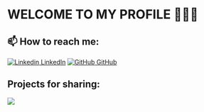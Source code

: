 # WELCOME TO MY PROFILE 👋👋👋


## 📫 How to reach me:
[![Linkedin](https://i.stack.imgur.com/gVE0j.png) LinkedIn](https://www.linkedin.com/in/pth11/)
[![GitHub](https://i.stack.imgur.com/tskMh.png) GitHub](https://github.com/thuhuongphan11/)
## Projects for sharing:

<a href="https://github.com/thuhuongphan11/Python_RFM_analysis">
  <!-- Change the `github-readme-stats.anuraghazra1.vercel.app` to `github-readme-stats.vercel.app`  -->
  <img align="center" src="https://github-readme-stats.vercel.app/api/pin/?username=thuhuongphan11&repo=Python_RFM_analysis&theme=blue_navy" />
</a>  
